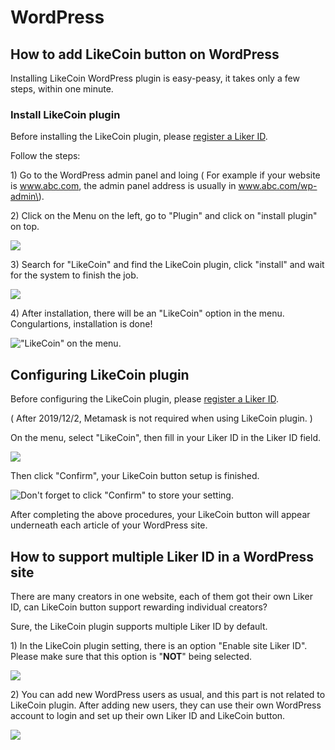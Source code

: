 # WordPress

## How to add LikeCoin button on WordPress

Installing LikeCoin WordPress plugin is easy-peasy, it takes only a few steps, within one minute.

### Install LikeCoin plugin  <a id="-likecoin-"></a>

Before installing the LikeCoin plugin, please [register a Liker ID](https://docs.like.co/user-guide/liker-id/how-to-register-a-liker-id).

Follow the steps:

1\) Go to the WordPress admin panel and loing \( For example if your website is www.abc.com, the admin panel address  is usually in www.abc.com/wp-admin\).

2\)  Click on the Menu on the left, go to "Plugin" and click on "install plugin" on top.

![](https://downloads.intercomcdn.com/i/o/72823649/de9b920907d2af82226ac75d/image.png)

3\) Search for "LikeCoin" and find the LikeCoin plugin, click "install" and wait for the system to finish the job.

![](https://downloads.intercomcdn.com/i/o/72829954/b4eb1f0016d9d8625fbae18d/image+%281%29.png)

4\) After installation, there will be an "LikeCoin" option in the menu. Congulartions,  installation is done!  


![&quot;LikeCoin&quot; on the menu.](https://downloads.intercomcdn.com/i/o/78316704/563d879f9e38b9a1095c47be/menu+choice.png)

## Configuring LikeCoin plugin

Before configuring the LikeCoin plugin, please [register a Liker ID](https://docs.like.co/user-guide/liker-id/how-to-register-a-liker-id).

 \( After 2019/12/2, Metamask is not required when using LikeCoin plugin. \) 

On the menu, select "LikeCoin",  then fill in your Liker ID in the Liker ID field.

![](https://downloads.intercomcdn.com/i/o/169029380/cb32c7bb0355af7cc8fcd90a/image.png)

Then click "Confirm",  your LikeCoin button setup is finished.

![Don&apos;t forget to click &quot;Confirm&quot; to store your setting.](https://downloads.intercomcdn.com/i/o/169030016/a06e41a0df716187532d749b/image.png)

After completing the above procedures, your LikeCoin button will appear underneath each article of your WordPress site.

## How to support multiple Liker ID in a WordPress site

There are many creators in one website, each of them got their own Liker ID, can LikeCoin button support rewarding individual creators?

Sure, the LikeCoin plugin supports multiple Liker ID by default.

1\) In the LikeCoin plugin setting, there is an option  "Enable site Liker ID".  Please make sure that this option is "**NOT**" being selected.

![](https://downloads.intercomcdn.com/i/o/136642368/d706b1b2fce0cc75ee5b41f8/image.png)

2\) You can add new WordPress users as usual, and this part is not related to LikeCoin plugin. After adding new users, they can use their own WordPress account to login and set up their own Liker ID and LikeCoin button.

![](https://downloads.intercomcdn.com/i/o/136642597/50fe2f0401676caf9ebf86f6/image.png)

